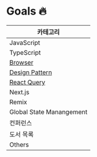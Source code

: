 # Goals 🔥

| 카테고리                                                                       |
| ------------------------------------------------------------------------------ |
| JavaScript                                                                     |
| TypeScript                                                                     |
| [Browser](https://github.com/taeyoungs/Goals/tree/main/broswer)                |
| [Design Pattern](https://github.com/taeyoungs/Goals/tree/main/design-patterns) |
| [React Query](https://github.com/taeyoungs/Goals/tree/main/react-query)        |
| Next.js                                                                        |
| Remix                                                                          |
| Global State Manangement                                                       |
| 컨퍼런스                                                                       |
| 도서 목록                                                                      |
| Others                                                                         |
